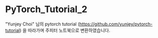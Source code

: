 # PyTorch_Tutorial_2
"Yunjey Choi" 님의 pytorch tutorial (https://github.com/yunjey/pytorch-tutorial) 을 따라가며 주피터 노트북으로 변환하였습니다.
